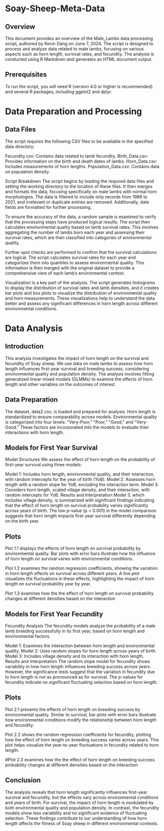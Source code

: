 # Soay-Sheep-Meta-Data

## Overview
This document provides an overview of the Male_Lambs data processing script, authored by Kevin Dang on June 7, 2024. The script is designed to process and analyze data related to male lambs, focusing on various aspects such as horn length, survival rates, and fecundity. The analysis is conducted using R Markdown and generates an HTML document output.

## Prerequisites
To run the script, you will need R (version 4.0 or higher is recommended) and several R packages, including ggplot2 and dplyr.

# Data Preparation and Processing
## Data Files
The script requires the following CSV files to be available in the specified data directory:

Fecundity.csv: Contains data related to lamb fecundity.
Birth_Data.csv: Provides information on the birth and death dates of lambs.
Horn_Data.csv: Includes measurements of horn lengths.
Population_Data.csv: Contains data on population density.

 
Script Breakdown
The script begins by loading the required data files and setting the working directory to the location of these files. It then merges and formats the data, focusing specifically on male lambs with normal horn morphologies. The data is filtered to include only records from 1986 to 2021, and irrelevant or duplicate entries are removed. Additionally, date fields are formatted for further processing.

To ensure the accuracy of the data, a random sample is examined to verify that the processing steps have produced logical results. The script then calculates environmental quality based on lamb survival rates. This involves aggregating the number of lambs born each year and assessing their survival rates, which are then classified into categories of environmental quality.

Further spot checks are performed to confirm that the survival calculations are logical. The script calculates survival rates for each year and categorizes them into quantiles to assess environmental quality. This information is then merged with the original dataset to provide a comprehensive view of each lamb’s environmental context.

Visualization is a key part of the analysis. The script generates histograms to display the distribution of survival rates and lamb densities, and it creates bar plots and box plots to visualize the distribution of environmental quality and horn measurements. These visualizations help to understand the data better and assess any significant differences in horn length across different environmental conditions.

#  Data Analysis
## Introduction
This analysis investigates the impact of horn length on the survival and fecundity of Soay sheep. We use data on male lambs to assess how horn length influences first-year survival and breeding success, considering environmental quality and population density. The analysis involves fitting generalized linear mixed models (GLMMs) to examine the effects of horn length and other variables on the outcomes of interest.

## Data Preparation
The dataset, data2.csv, is loaded and prepared for analysis. Horn length is standardized to ensure comparability across models. Environmental quality is categorized into four levels: "Very-Poor," "Poor," "Good," and "Very-Good." These factors are incorporated into the models to evaluate their interactions with horn length.

## Models for First Year Survival
Model Structures
We assess the effect of horn length on the probability of first-year survival using three models:

Model 1: Includes horn length, environmental quality, and their interaction, with random intercepts for the year of birth (YoB).
Model 2: Assesses horn length with a random slope for YoB, excluding the interaction term.
Model 3: Considers horn length, scaled village density, and their interaction, with random intercepts for YoB.
Results and Interpretation
Model 3, which includes village density, is summarized with significant findings indicating that the effect of horn length on survival probability varies significantly across years of birth. The low p-value (p < 0.001) in the model comparison suggests that horn length impacts first-year survival differently depending on the birth year.

## Plots

Plot 1.1 displays the effects of horn length on survival probability by environmental quality. Bar plots with error bars illustrate how the influence of horn length on survival varies with environmental conditions.

Plot 1.2 examines the random regression coefficients, showing the variation in horn length effects on survival across different years. A line plot visualizes the fluctuations in these effects, highlighting the impact of horn length on survival probability year by year.

Plot 1.3 examines how the the effect of horn length on survival probability changes at different densities based on the interaction 

## Models for First Year Fecundity
Fecundity Analysis
The fecundity models analyze the probability of a male lamb breeding successfully in its first year, based on horn length and environmental factors.

Model 1: Examines the interaction between horn length and environmental quality.
Model 2: Uses random slopes for horn length across years of birth.
Model 3: Includes village density and its interaction with horn length.
Results and Interpretation
The random slope model for fecundity shows variability in how horn length influences breeding success across years. However, the significance tests suggest that the variation in fecundity due to horn length is not as pronounced as for survival. The p-values for fecundity indicate no significant fluctuating selection based on horn length.

## Plots
Plot 2.1 presents the effects of horn length on breeding success by environmental quality. Similar to survival, bar plots with error bars illustrate how environmental conditions modify the relationship between horn length and fecundity.

Plot 2.2 shows the random regression coefficients for fecundity, plotting how the effect of horn length on breeding success varies across years. This plot helps visualize the year-to-year fluctuations in fecundity related to horn length.

#Plot 2.3 examines how the the effect of horn length on breeding success probability changes at different densities based on the interaction 

## Conclusion
The analysis reveals that horn length significantly influences first-year survival and fecundity, but the effects vary across environmental conditions and years of birth. For survival, the impact of horn length is modulated by both environmental quality and population density. In contrast, the fecundity models show less variability and no significant evidence of fluctuating selection. These findings contribute to our understanding of how horn length affects the fitness of Soay sheep in different environmental contexts.
